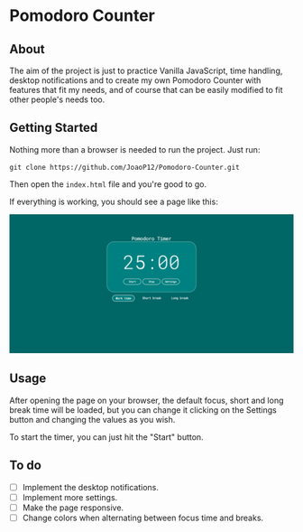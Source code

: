 # Pomodoro Counter

## About
The aim of the project is just to practice Vanilla JavaScript, time handling, desktop notifications and to create my own Pomodoro Counter with features that fit my needs, and of course that can be easily modified to fit other people's needs too.

## Getting Started

Nothing more than a browser is needed to run the project.
Just run:

```
git clone https://github.com/JoaoP12/Pomodoro-Counter.git
```
Then open the ```index.html``` file and you're good to go.

If everything is working, you should see a page like this:

![image](https://github.com/JoaoP12/Pomodoro-Counter/blob/master/page_image.PNG)

## Usage

After opening the page on your browser, the default focus, short and long break time will be loaded, but you can change it clicking on the Settings button and changing the values as you wish.

To start the timer, you can just hit the "Start" button.

## To do
- [ ] Implement the desktop notifications.
- [ ] Implement more settings.
- [ ] Make the page responsive.
- [ ] Change colors when alternating between focus time and breaks.